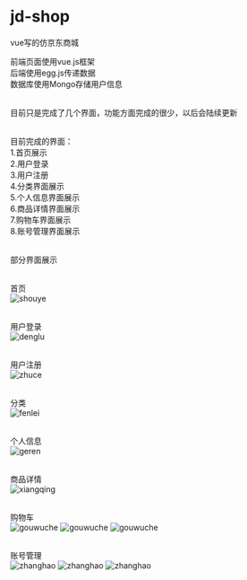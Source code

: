 # jd-shop
vue写的仿京东商城

前端页面使用vue.js框架</br>
后端使用egg.js传递数据</br>
数据库使用Mongo存储用户信息</br></br>

目前只是完成了几个界面，功能方面完成的很少，以后会陆续更新</br></br>

目前完成的界面：</br>
1.首页展示</br>
2.用户登录</br>
3.用户注册</br>
4.分类界面展示</br>
5.个人信息界面展示</br>
6.商品详情界面展示</br>
7.购物车界面展示</br>
8.账号管理界面展示</br></br>

部分界面展示</br></br>

首页</br>
![shouye](https://github.com/Leesssssssss/jd-shop/raw/master/Screenshots/1.png)</br></br>

用户登录</br>
![denglu](https://github.com/Leesssssssss/jd-shop/raw/master/Screenshots/3.png)</br></br>

用户注册</br>
![zhuce](https://github.com/Leesssssssss/jd-shop/raw/master/Screenshots/4.png)</br></br>

分类</br>
![fenlei](https://github.com/Leesssssssss/jd-shop/raw/master/Screenshots/2.png)</br></br>

个人信息</br>
![geren](https://github.com/Leesssssssss/jd-shop/raw/master/Screenshots/5.png)</br></br>

商品详情</br>
![xiangqing](https://github.com/Leesssssssss/jd-shop/raw/master/Screenshots/6.png)</br></br>

购物车</br>
![gouwuche](https://github.com/Leesssssssss/jd-shop/raw/master/Screenshots/7.png)
![gouwuche](https://github.com/Leesssssssss/jd-shop/raw/master/Screenshots/8.png)
![gouwuche](https://github.com/Leesssssssss/jd-shop/raw/master/Screenshots/9.png)</br></br>

账号管理</br>
![zhanghao](https://github.com/Leesssssssss/jd-shop/raw/master/Screenshots/10.png)
![zhanghao](https://github.com/Leesssssssss/jd-shop/raw/master/Screenshots/11.png)
![zhanghao](https://github.com/Leesssssssss/jd-shop/raw/master/Screenshots/12.png)</br></br>
